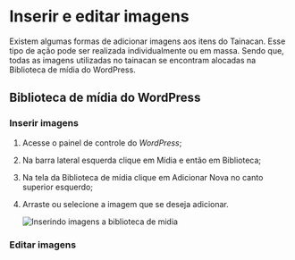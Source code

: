 # Inserir e editar imagens 

Existem algumas formas de adicionar imagens aos itens do Tainacan. Esse tipo de ação pode ser realizada individualmente ou em massa. Sendo que, todas as imagens utilizadas no tainacan se encontram alocadas na Biblioteca de mídia do WordPress.

## Biblioteca de mídia do WordPress

### Inserir imagens

1. Acesse o painel de controle do *WordPress*;

2. Na barra lateral esquerda clique em Mídia e então em Biblioteca;

3. Na tela da Biblioteca de mídia clique em Adicionar Nova no canto superior esquerdo;

4. Arraste ou selecione a imagem que se deseja adicionar.

   ![Inserindo imagens a biblioteca de midia](/_assets/gifs/inserindo-imagens-biblioteca.gif)

### Editar imagens